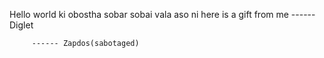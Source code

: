 Hello world 
ki obostha sobar
sobai vala aso ni
here is a gift from me
         ------ Diglet

         ------ Zapdos(sabotaged)
